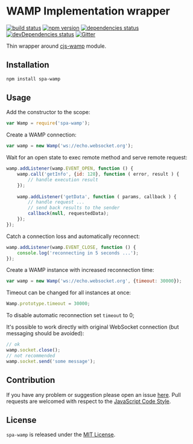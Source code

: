 WAMP Implementation wrapper
===========================

[![build status](https://img.shields.io/travis/spasdk/wamp.svg?style=flat-square)](https://travis-ci.org/spasdk/wamp)
[![npm version](https://img.shields.io/npm/v/spa-wamp.svg?style=flat-square)](https://www.npmjs.com/package/spa-wamp)
[![dependencies status](https://img.shields.io/david/spasdk/wamp.svg?style=flat-square)](https://david-dm.org/spasdk/wamp)
[![devDependencies status](https://img.shields.io/david/dev/spasdk/wamp.svg?style=flat-square)](https://david-dm.org/spasdk/wamp?type=dev)
[![Gitter](https://img.shields.io/badge/gitter-join%20chat-blue.svg?style=flat-square)](https://gitter.im/DarkPark/spasdk)

Thin wrapper around [cjs-wamp](https://github.com/cjssdk/wamp) module.


## Installation ##

```bash
npm install spa-wamp
```


## Usage ##

Add the constructor to the scope:

```js
var Wamp = require('spa-wamp');
```

Create a WAMP connection:

```js
var wamp = new Wamp('ws://echo.websocket.org');
```

Wait for an open state to exec remote method and serve remote request:

```js
wamp.addListener(wamp.EVENT_OPEN, function () {
    wamp.call('getInfo', {id: 128}, function ( error, result ) {
        // handle execution result
    });
    
    wamp.addListener('getData', function ( params, callback ) {
        // handle request ...
        // send back results to the sender
        callback(null, requestedData);
    });
});
````

Catch a connection loss and automatically reconnect:

```js
wamp.addListener(wamp.EVENT_CLOSE, function () {
    console.log('reconnecting in 5 seconds ...');
});
````

Create a WAMP instance with increased reconnection time:

```js
var wamp = new Wamp('ws://echo.websocket.org', {timeout: 30000});
```

Timeout can be changed for all instances at once:

```js
Wamp.prototype.timeout = 30000;
```

To disable automatic reconnection set `timeout` to 0;

It's possible to work directly with original WebSocket connection (but messaging should be avoided):

```js
// ok
wamp.socket.close();
// not recommended
wamp.socket.send('some message');
```

## Contribution ##

If you have any problem or suggestion please open an issue [here](https://github.com/spasdk/wamp/issues).
Pull requests are welcomed with respect to the [JavaScript Code Style](https://github.com/DarkPark/jscs).


## License ##

`spa-wamp` is released under the [MIT License](license.md).

